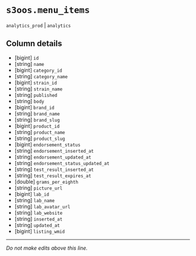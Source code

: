 # `s3oos.menu_items`
`analytics_prod` | `analytics`

## Column details
* [bigint]    `id`
* [string]    `name`
* [bigint]    `category_id`
* [string]    `category_name`
* [bigint]    `strain_id`
* [string]    `strain_name`
* [string]    `published`
* [string]    `body`
* [bigint]    `brand_id`
* [string]    `brand_name`
* [string]    `brand_slug`
* [bigint]    `product_id`
* [string]    `product_name`
* [string]    `product_slug`
* [bigint]    `endorsement_status`
* [string]    `endorsement_inserted_at`
* [string]    `endorsement_updated_at`
* [string]    `endorsement_status_updated_at`
* [string]    `test_result_inserted_at`
* [string]    `test_result_expires_at`
* [double]    `grams_per_eighth`
* [string]    `picture_url`
* [bigint]    `lab_id`
* [string]    `lab_name`
* [string]    `lab_avatar_url`
* [string]    `lab_website`
* [string]    `inserted_at`
* [string]    `updated_at`
* [bigint]    `listing_wmid`

-------------------------------------------------------------------------------
*Do not make edits above this line.*
